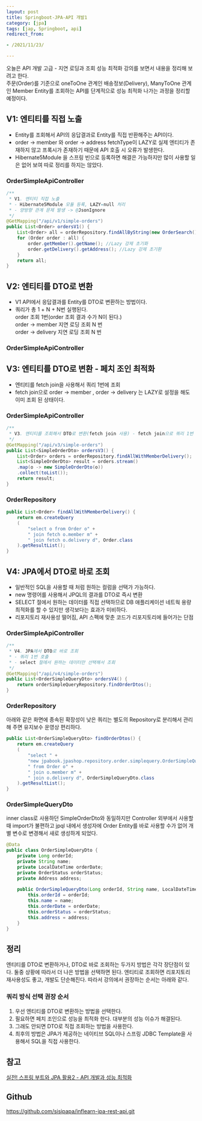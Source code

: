 ```yaml
---
layout: post
title: Springboot-JPA-API 개발1
category: [jpa]
tags: [jap, Springboot, api]
redirect_from:

- /2021/11/23/

---
```


오늘은 API 개발 고급 - 지연 로딩과 조회 성능 최적화 강의를 보면서 내용을 정리해 보려고 한다.   
주문(Order)를 기준으로 oneToOne 관계인 배송정보(Delivery), ManyToOne 관계인 Member Entity를 조회하는 API를 단계적으로 성능 최적화 나가는 과정을 정리할 예정이다.   

## V1: 엔티티를 직접 노출  
- Entity를 조회해서 API의 응답결과로 Entity를 직접 반환해주는 API이다.   
- order -> member 와 order -> address fetchType이 LAZY로 실제 엔티티가 존재하지 않고 프록시가 존재하기 때문에 API 호출 시 오류가 발생한다.  
- Hibernate5Module 을 스프링 빈으로 등록하면 해결은 가능하지만 많이 사용할 일은 없어 보여 따로 정리를 하지는 않았다.  

### OrderSimpleApiController  
```java
/**
 * V1. 엔티티 직접 노출
 * - Hibernate5Module 모듈 등록, LAZY=null 처리
 * - 양방향 관계 문제 발생 -> @JsonIgnore
 */
@GetMapping("/api/v1/simple-orders")
public List<Order> ordersV1() {
    List<Order> all = orderRepository.findAllByString(new OrderSearch());
    for (Order order : all) {
        order.getMember().getName(); //Lazy 강제 초기화
        order.getDelivery().getAddress(); //Lazy 강제 초기환
    }
    return all;
}
```  

## V2: 엔티티를 DTO로 변환  
- V1 API에서 응답결과를 Entity를 DTO로 변환하는 방법이다.  
- 쿼리가 총 1 + N + N번 실행된다.  
order 조회 1번(order 조회 결과 수가 N이 된다.)  
order -> member 지연 로딩 조회 N 번  
order -> delivery 지연 로딩 조회 N 번   

### OrderSimpleApiController    


## V3: 엔티티를 DTO로 변환 - 페치 조인 최적화  
- 엔티티를 fetch join을 사용해서 쿼리 1번에 조회  
- fetch join으로 order -> member , order -> delivery 는 LAZY로 설정을 해도 이미 조회 된 상태이다.  

### OrderSimpleApiController  
```java
/**
 * V3. 엔티티를 조회해서 DTO로 변환(fetch join 사용) - fetch join으로 쿼리 1번 호출
 */
@GetMapping("/api/v3/simple-orders")
public List<SimpleOrderDto> ordersV3() {
    List<Order> orders = orderRepository.findAllWithMemberDelivery();
    List<SimpleOrderDto> result = orders.stream()
    .map(o -> new SimpleOrderDto(o))
    .collect(toList());
    return result;
}
```  

### OrderRepository  
```java
public List<Order> findAllWithMemberDelivery() {
    return em.createQuery
    (
        "select o from Order o" +
        " join fetch o.member m" +
        " join fetch o.delivery d", Order.class
    ).getResultList();
}
```  

## V4: JPA에서 DTO로 바로 조회  
- 일반적인 SQL을 사용할 때 처럼 원하는 컬럼을 선택가 가능하다.  
- new 명령어를 사용해서 JPQL의 결과를 DTO로 즉시 변환
- SELECT 절에서 원하는 데이터를 직접 선택하므로 DB 애플리케이션 네트웍 용량 최적화를 할 수 있지만 생각보다는 효과가 미비하다.
- 리포지토리 재사용성 떨어짐, API 스펙에 맞춘 코드가 리포지토리에 들어가는 단점

### OrderSimpleApiController  
```java
/**
 * V4. JPA에서 DTO로 바로 조회
 * - 쿼리 1번 호출
 * - select 절에서 원하는 데이터만 선택해서 조회
 */
@GetMapping("/api/v4/simple-orders")
public List<OrderSimpleQueryDto> ordersV4() {
    return orderSimpleQueryRepository.findOrderDtos();
}
```  

### OrderRepository  
아래와 같은 화면에 종속된 확장성이 낮은 쿼리는 별도의 Repository로 분리해서 관리해 주면 유지보수 운영상 편리하다.    
```java
public List<OrderSimpleQueryDto> findOrderDtos() {
    return em.createQuery
    (
        "select " +
        "new jpabook.jpashop.repository.order.simplequery.OrderSimpleQueryDto(o.id, m.name, o.orderDate, o.status, d.address)" +
        " from Order o" +
        " join o.member m" +
        " join o.delivery d", OrderSimpleQueryDto.class
    ).getResultList();
}
```  

### OrderSimpleQueryDto 
inner class로 사용하던 SimpleOrderDto와 동일하지만 Controller 외부에서 사용할 때 import가 불편하고 jpql 내에서 생성자에 Order Entity를 바로 사용할 수가 없어 개별 변수로 변경해서 새로 생성하게 되었다.   
```java
@Data
public class OrderSimpleQueryDto {
    private Long orderId;
    private String name;
    private LocalDateTime orderDate; 
    private OrderStatus orderStatus;
    private Address address;
    
    public OrderSimpleQueryDto(Long orderId, String name, LocalDateTime orderDate, OrderStatus orderStatus, Address address) {
        this.orderId = orderId;
        this.name = name;
        this.orderDate = orderDate;
        this.orderStatus = orderStatus;
        this.address = address;
    }
}
```  

## 정리  
엔티티를 DTO로 변환하거나, DTO로 바로 조회하는 두가지 방법은 각각 장단점이 있다. 둘중 상황에 따라서 더 나은 방법을 선택하면 된다. 엔티티로 조회하면 리포지토리 재사용성도 좋고, 개발도 단순해진다. 따라서 강의에서 권장하는 순서는 아래와 같다.  
   
### 쿼리 방식 선택 권장 순서
1. 우선 엔티티를 DTO로 변환하는 방법을 선택한다.  
2. 필요하면 페치 조인으로 성능을 최적화 한다. 대부분의 성능 이슈가 해결된다.  
3. 그래도 안되면 DTO로 직접 조회하는 방법을 사용한다.  
4. 최후의 방법은 JPA가 제공하는 네이티브 SQL이나 스프링 JDBC Template을 사용해서 SQL을 직접 사용한다.  

## 참고  
[실전! 스프링 부트와 JPA 활용2 - API 개발과 성능 최적화](https://www.inflearn.com/course/%EC%8A%A4%ED%94%84%EB%A7%81%EB%B6%80%ED%8A%B8-JPA-API%EA%B0%9C%EB%B0%9C-%EC%84%B1%EB%8A%A5%EC%B5%9C%EC%A0%81%ED%99%94/)  

## Github  
<https://github.com/sisipapa/inflearn-jpa-rest-api.git>  



